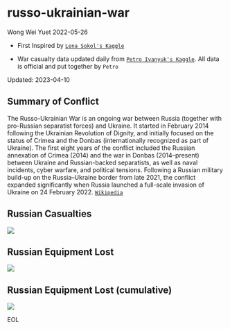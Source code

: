 # russo-ukrainian-war

Wong Wei Yuet 2022-05-26

  - First Inspired by [`Lena Sokol's Kaggle`](https://www.kaggle.com/code/sokolheavy/2022-ukraine-russia-war-visualization)

  - War casualty data updated daily from [`Petro Ivanyuk's Kaggle`](https://www.kaggle.com/datasets/piterfm/2022-ukraine-russian-war). All data is official and put together by `Petro`

Updated: 2023-04-10

## Summary of Conflict

The Russo-Ukrainian War is an ongoing war between Russia (together with pro-Russian separatist forces) and Ukraine. It started in February 2014 following the Ukrainian Revolution of Dignity, and initially focused on the status of Crimea and the Donbas (internationally recognized as part of Ukraine). The first eight years of the conflict included the Russian annexation of Crimea (2014) and the war in Donbas (2014–present) between Ukraine and Russian-backed separatists, as well as naval incidents, cyber warfare, and political tensions. Following a Russian military build-up on the Russia–Ukraine border from late 2021, the conflict expanded significantly when Russia launched a full-scale invasion of Ukraine on 24 February 2022. [`Wikipedia`](https://en.wikipedia.org/wiki/Russo-Ukrainian_War#2022_Russian_invasion_of_Ukraine)

## Russian Casualties
![](https://github.com/weiyuet/russo-ukrainian-war/blob/main/figures/russia-losses-personnel.png)

## Russian Equipment Lost
![](https://github.com/weiyuet/russo-ukrainian-war/blob/main/figures/russia-losses-equipment.png)

## Russian Equipment Lost (cumulative)
![](https://github.com/weiyuet/russo-ukrainian-war/blob/main/figures/russia-losses-equipment-cumulative.png)

EOL